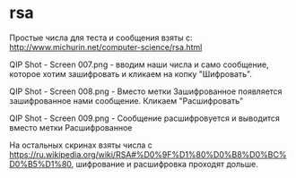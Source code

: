 # rsa
Простые числа для теста и сообщения взяты с: http://www.michurin.net/computer-science/rsa.html

QIP Shot - Screen 007.png - вводим наши числа и само сообщение, которое хотим зашифровать и кликаем на копку "Шифровать". 

QIP Shot - Screen 008.png - Вместо метки Зашифрованное появляется зашифрованное нами сообщение. Кликаем "Расшифровать"

QIP Shot - Screen 009.png - Сообщение расшифровуется и выводится вместо метки Расшифрованное

На остальных скринах взяты числа с https://ru.wikipedia.org/wiki/RSA#%D0%9F%D1%80%D0%B8%D0%BC%D0%B5%D1%80, шифрование и расшифровка проходят дольше.
